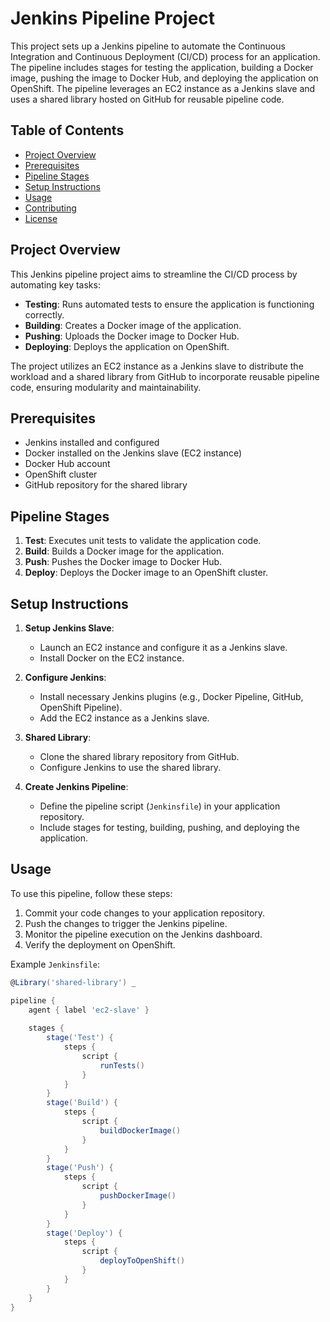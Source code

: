 # Jenkins Pipeline Project

This project sets up a Jenkins pipeline to automate the Continuous Integration and Continuous Deployment (CI/CD) process for an application. The pipeline includes stages for testing the application, building a Docker image, pushing the image to Docker Hub, and deploying the application on OpenShift. The pipeline leverages an EC2 instance as a Jenkins slave and uses a shared library hosted on GitHub for reusable pipeline code.

## Table of Contents
- [Project Overview](#project-overview)
- [Prerequisites](#prerequisites)
- [Pipeline Stages](#pipeline-stages)
- [Setup Instructions](#setup-instructions)
- [Usage](#usage)
- [Contributing](#contributing)
- [License](#license)

## Project Overview
This Jenkins pipeline project aims to streamline the CI/CD process by automating key tasks:
- **Testing**: Runs automated tests to ensure the application is functioning correctly.
- **Building**: Creates a Docker image of the application.
- **Pushing**: Uploads the Docker image to Docker Hub.
- **Deploying**: Deploys the application on OpenShift.

The project utilizes an EC2 instance as a Jenkins slave to distribute the workload and a shared library from GitHub to incorporate reusable pipeline code, ensuring modularity and maintainability.

## Prerequisites
- Jenkins installed and configured
- Docker installed on the Jenkins slave (EC2 instance)
- Docker Hub account
- OpenShift cluster
- GitHub repository for the shared library

## Pipeline Stages
1. **Test**: Executes unit tests to validate the application code.
2. **Build**: Builds a Docker image for the application.
3. **Push**: Pushes the Docker image to Docker Hub.
4. **Deploy**: Deploys the Docker image to an OpenShift cluster.

## Setup Instructions
1. **Setup Jenkins Slave**:
   - Launch an EC2 instance and configure it as a Jenkins slave.
   - Install Docker on the EC2 instance.

2. **Configure Jenkins**:
   - Install necessary Jenkins plugins (e.g., Docker Pipeline, GitHub, OpenShift Pipeline).
   - Add the EC2 instance as a Jenkins slave.

3. **Shared Library**:
   - Clone the shared library repository from GitHub.
   - Configure Jenkins to use the shared library.

4. **Create Jenkins Pipeline**:
   - Define the pipeline script (`Jenkinsfile`) in your application repository.
   - Include stages for testing, building, pushing, and deploying the application.

## Usage
To use this pipeline, follow these steps:
1. Commit your code changes to your application repository.
2. Push the changes to trigger the Jenkins pipeline.
3. Monitor the pipeline execution on the Jenkins dashboard.
4. Verify the deployment on OpenShift.

Example `Jenkinsfile`:
```groovy
@Library('shared-library') _

pipeline {
    agent { label 'ec2-slave' }
    
    stages {
        stage('Test') {
            steps {
                script {
                    runTests()
                }
            }
        }
        stage('Build') {
            steps {
                script {
                    buildDockerImage()
                }
            }
        }
        stage('Push') {
            steps {
                script {
                    pushDockerImage()
                }
            }
        }
        stage('Deploy') {
            steps {
                script {
                    deployToOpenShift()
                }
            }
        }
    }
}
```


